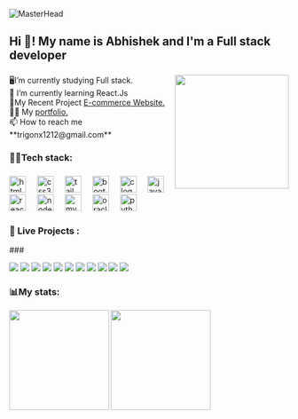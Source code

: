 ![MasterHead](https://cubettech.com/wp-content/uploads/2021/05/WEB-Full-Stack-Developer.jpg)
<h2 align="left">Hi 👋! My name is Abhishek and I'm a Full stack developer</h2>

###

<img align="right" height="205" src="https://miro.medium.com/v2/resize:fit:940/1*CAo2phLhkEynY4Cx8uILpA.png"  />

###

<p align="left">🖥️I’m currently studying Full stack.<br>🌿 I’m currently learning React.Js<br>🔭My Recent Project <a href="https://abhishekx1212.github.io/cobbler/">E-commerce Website.</a><br>👨‍💻 My <a href="https://abhishekx1212.github.io/portfolio-3/">portfolio.</a><br>📫 How to reach me **trigonx1212@gmail.com**</p>

###

<h3 align="left">🧑‍💻Tech stack:</h3>

###

<div align="left">
  <img src="https://img.shields.io/badge/HTML5-E34F26?logo=html5&logoColor=white&style=for-the-badge" height="30" alt="html5 logo"  />
  <img width="12" />
  <img src="https://img.shields.io/badge/CSS3-1572B6?logo=css3&logoColor=white&style=for-the-badge" height="30" alt="css3 logo"  />
  <img width="12" />
  <img src="https://img.shields.io/badge/Tailwind CSS-06B6D4?logo=tailwindcss&logoColor=black&style=for-the-badge" height="30" alt="tailwindcss logo"  />
  <img width="12" />
  <img src="https://img.shields.io/badge/Bootstrap-7952B3?logo=bootstrap&logoColor=white&style=for-the-badge" height="30" alt="bootstrap logo"  />
  <img width="12" />
  <img src="https://img.shields.io/badge/C-A8B9CC?logo=c&logoColor=black&style=for-the-badge" height="30" alt="c logo"  />
  <img width="12" />
  <img src="https://img.shields.io/badge/JavaScript-F7DF1E?logo=javascript&logoColor=black&style=for-the-badge" height="30" alt="javascript logo"  />
  <img width="12" />
  <img src="https://img.shields.io/badge/React-61DAFB?logo=react&logoColor=black&style=for-the-badge" height="30" alt="react logo"  />
  <img width="12" />
  <img src="https://img.shields.io/badge/Node.js-339933?logo=nodedotjs&logoColor=white&style=for-the-badge" height="30" alt="nodejs logo"  />
  <img width="12" />
  <img src="https://img.shields.io/badge/MySQL-4479A1?logo=mysql&logoColor=white&style=for-the-badge" height="30" alt="mysql logo"  />
  <img width="12" />
  <img src="https://img.shields.io/badge/Oracle-F80000?logo=oracle&logoColor=white&style=for-the-badge" height="30" alt="oracle logo"  />
  <img width="12" />
  <img src="https://img.shields.io/badge/Python-3776AB?logo=python&logoColor=white&style=for-the-badge" height="30" alt="python logo"  />
</div>

<h3 align="left">🚀 Live Projects :</h3>
### 

<a target="_blank" href=""><img src="https://img.shields.io/badge/html-HTML5-orange?style=for-the-badge&logo=html5"/></a>
<a target="_blank" href=""><img src="https://img.shields.io/badge/html-React%20Tailwind-blue?style=for-the-badge&logo=html5"/></a>
<a target="_blank" href=""><img src="https://img.shields.io/badge/css-Projects-yellow?style=for-the-badge&logo=css3"/></a>
<a target="_blank" href=""><img src="https://img.shields.io/badge/css-React%20Tailwind-blue?style=for-the-badge&logo=css3"/></a>
<a target="_blank" href=""><img src="https://img.shields.io/badge/jquery-React%20Tailwind-blue?style=for-the-badge&logo=jquery"/></a>
<a target="_blank" href=""><img src="https://img.shields.io/badge/bootstrap-Bootstrap-563D7C?style=for-the-badge&logo=bootstrap"/></a>
<a target="_blank" href=""><img src="https://img.shields.io/badge/bootstrap-CSS3-blue?style=for-the-badge&logo=bootstrap"/></a>
<a target="_blank" href=""><img src="https://img.shields.io/badge/tailwind-CSS3-blue?style=for-the-badge&logo=tailwind"/></a>
<a target="_blank" href=""><img src="https://img.shields.io/badge/javascript-Bootstrap-563D7C?style=for-the-badge&logo=javascript"/></a>
<a target="_blank" href=""><img src="https://img.shields.io/badge/javascript-HTML-orange?style=for-the-badge&logo=javascript"/></a>
<a target="_blank" href=""><img src="https://img.shields.io/badge/dsa-HTML5-orange?style=for-the-badge&logo=dsa"/></a>


###

<h3 align="left">📊My stats:</h3>
<a href="https://github.com/abhishek121205">
  <img height=180em align="left"  src="https://github-readme-stats.vercel.app/api/top-langs?username=abhishek121205&layout=compact&langs_count=8&theme=tokyonight" />
</a> 
<a href="https://github.com/abhishek121205">
  <img height=180em src="https://github-readme-streak-stats.herokuapp.com/?user=abhishek121205&layout=compact&langs_count=8&theme=tokyonight" />
</a> 
